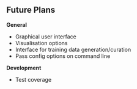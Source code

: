 ## Future Plans

**General**

* Graphical user interface
* Visualisation options
* Interface for training data generation/curation
* Pass config options on command line

**Development**

* Test coverage


